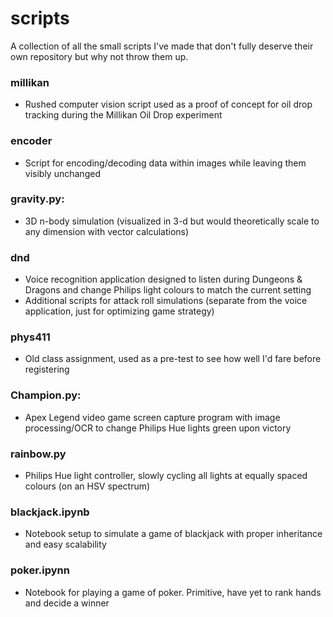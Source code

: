 # scripts
A collection of all the small scripts I've made that don't fully deserve their own repository but why not throw them up.

### millikan
- Rushed computer vision script used as a proof of concept for oil drop tracking during the Millikan Oil Drop experiment

### encoder
- Script for encoding/decoding data within images while leaving them visibly unchanged 

### gravity.py:
- 3D n-body simulation (visualized in 3-d but would theoretically scale to any dimension with vector calculations)

### dnd
- Voice recognition application designed to listen during Dungeons & Dragons and change Philips light colours to match the current setting
- Additional scripts for attack roll simulations (separate from the voice application, just for optimizing game strategy)

### phys411
- Old class assignment, used as a pre-test to see how well I'd fare before registering

### Champion.py:
- Apex Legend video game screen capture program with image processing/OCR to change Philips Hue lights green upon victory

### rainbow.py 
- Philips Hue light controller, slowly cycling all lights at equally spaced colours (on an HSV spectrum)

### blackjack.ipynb
- Notebook setup to simulate a game of blackjack with proper inheritance and easy scalability 

### poker.ipynn
- Notebook for playing a game of poker. Primitive, have yet to rank hands and decide a winner
